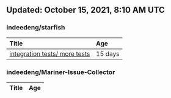 ## Updated: October 15, 2021, 8:10 AM UTC


### indeedeng/starfish
|**Title**|**Age**|
|:----|:----|
|[integration tests/ more tests](https://github.com/indeedeng/starfish/issues/117)|15&nbsp;days|


### indeedeng/Mariner-Issue-Collector
|**Title**|**Age**|
|:----|:----|